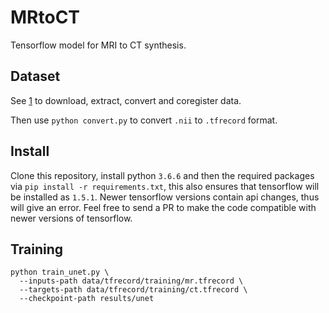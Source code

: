 # MRtoCT

Tensorflow model for MRI to CT synthesis.

## Dataset

See [1][1] to download, extract, convert and coregister data.

Then use `python convert.py` to convert `.nii` to `.tfrecord` format.

## Install

Clone this repository, install python `3.6.6` and then the required packages
via `pip install -r requirements.txt`, this also ensures that tensorflow will
be installed as `1.5.1`. Newer tensorflow versions contain api changes, thus
will give an error. Feel free to send a PR to make the code compatible with
newer versions of tensorflow.

## Training

    python train_unet.py \
      --inputs-path data/tfrecord/training/mr.tfrecord \
      --targets-path data/tfrecord/training/ct.tfrecord \
      --checkpoint-path results/unet

[1]: https://github.com/bodokaiser/mrtoct-scripts
